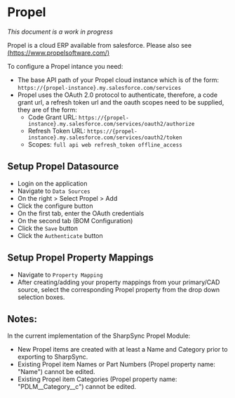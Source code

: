 # Propel

<em>This document is a work in progress</em>

Propel is a cloud ERP available from salesforce. Please also see [(https://www.propelsoftware.com/)](https://www.propelsoftware.com/)

To configure a Propel intance you need:
* The base API path of your Propel cloud instance which is of the form: `https://{propel-instance}.my.salesforce.com/services`
* Propel uses the OAuth 2.0 protocol to authenticate, therefore, a code grant url, a refresh token url and the oauth scopes need to be supplied, they are of the form:
    * Code Grant URL: `https://{propel-instance}.my.salesforce.com/services/oauth2/authorize`
    * Refresh Token URL: `https://{propel-instance}.my.salesforce.com/services/oauth2/token`
    * Scopes: `full api web refresh_token offline_access`

## Setup Propel Datasource

* Login on the application
* Navigate to `Data Sources`
* On the right > Select Propel > Add
* Click the configure button
* On the first tab, enter the OAuth credentials
* On the second tab (BOM Configuration)
* Click the `Save` button
* Click the `Authenticate` button

## Setup Propel Property Mappings

* Navigate to `Property Mapping`
* After creating/adding your property mappings from your primary/CAD source, select the corresponding Propel property from the drop down selection boxes.

## Notes:

In the current implementation of the SharpSync Propel Module:
* New Propel items are created with at least a Name and Category prior to exporting to SharpSync.
* Existing Propel item Names or Part Numbers (Propel property name: "Name") cannot be edited.
* Existing Propel item Categories (Propel property name: "PDLM__Category__c") cannot be edited.

